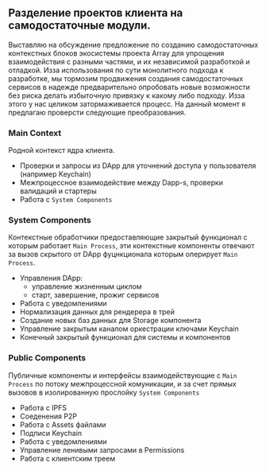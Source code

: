 ## Разделение проектов клиента на самодостаточные модули.
Выставляю на обсуждение предложение по созданию самодостаточных контекстных блоков экосистемы проекта Array для упрощения взаимодействия с разными частями, и их независимой разработкой и отладкой. Изза использования по сути монолитного подхода к разработке, мы тормозим продвижения создания самодостаточных сервисов в надежде предварительно опробовать новые возможности без риска делать избыточную привязку к какому либо подходу. Изза этого у нас целиком затормаживается процесс. На данный момент я предлагаю проверсти следующие преобразования.

### Main Context
Родной контекст ядра клиента.
- Проверки и запросы из DApp для уточнений доступа у пользователя (например Keychain)
- Межпроцессное взаимодействие между Dapp-s, проверки валидаций и стартеры
- Работа с `System Components`

### System Components
Контекстные обработчики предоставляющие закрытый функционал с которым работает `Main Process`, эти контекстные компоненты отвечают за вызов скрытого от DApp фуцнкционала которым оперирует `Main Process`.

- Управления DApp:
  - управление жизненным циклом
  - старт, завершение, прожиг сервисов
- Работа с уведомлениями
- Нормализация данных для рендерера в трей
- Создание новых баз данных для Storage компонента
- Управление закрытым каналом оркестрации ключами Keychain
- Конечный закрытый функционал для системы и компонентов

### Public Components
Публичные компоненты и интерфейсы взаимодействующие с `Main Process` по потоку межпроцессной комуникации, и за счет прямых вызовов в изолированную прослойку `System Components` 

- Работа с IPFS
- Соеденения P2P
- Работа с Assets файлами
- Подписи Keychain
- Работа с уведомлениями
- Управление ленивыми запросами в Permissions
- Работа с клиентским треем